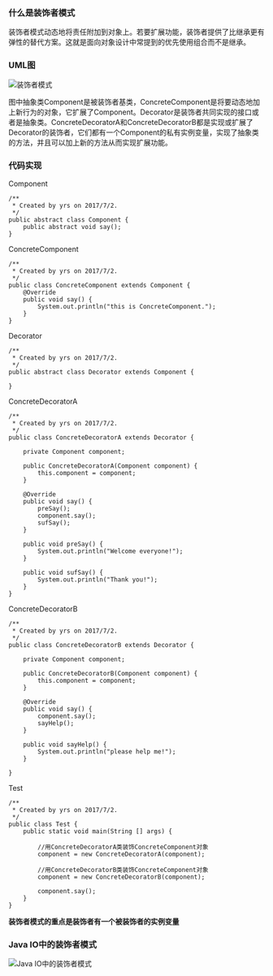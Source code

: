 ### 什么是装饰者模式
装饰者模式动态地将责任附加到对象上。若要扩展功能，装饰者提供了比继承更有弹性的替代方案。这就是面向对象设计中常提到的优先使用组合而不是继承。

### UML图
![装饰者模式](http://img.blog.csdn.net/20170702182255407?watermark/2/text/aHR0cDovL2Jsb2cuY3Nkbi5uZXQvdTAxMDY1NzA5NA==/font/5a6L5L2T/fontsize/400/fill/I0JBQkFCMA==/dissolve/70/gravity/SouthEast)

图中抽象类Component是被装饰者基类，ConcreteComponent是将要动态地加上新行为的对象，它扩展了Component。Decorator是装饰者共同实现的接口或者是抽象类。ConcreteDecoratorA和ConcreteDecoratorB都是实现或扩展了Decorator的装饰者，它们都有一个Component的私有实例变量，实现了抽象类的方法，并且可以加上新的方法从而实现扩展功能。

### 代码实现
Component
```
/**
 * Created by yrs on 2017/7/2.
 */
public abstract class Component {
    public abstract void say();
}
```

ConcreteComponent
```
/**
 * Created by yrs on 2017/7/2.
 */
public class ConcreteComponent extends Component {
    @Override
    public void say() {
        System.out.println("this is ConcreteComponent.");
    }
}
```

Decorator
```
/**
 * Created by yrs on 2017/7/2.
 */
public abstract class Decorator extends Component {

}
```

ConcreteDecoratorA
```
/**
 * Created by yrs on 2017/7/2.
 */
public class ConcreteDecoratorA extends Decorator {

    private Component component;

    public ConcreteDecoratorA(Component component) {
        this.component = component;
    }

    @Override
    public void say() {
        preSay();
        component.say();
        sufSay();
    }

    public void preSay() {
        System.out.println("Welcome everyone!");
    }

    public void sufSay() {
        System.out.println("Thank you!");
    }
}
```

ConcreteDecoratorB
```
/**
 * Created by yrs on 2017/7/2.
 */
public class ConcreteDecoratorB extends Decorator {

    private Component component;

    public ConcreteDecoratorB(Component component) {
        this.component = component;
    }

    @Override
    public void say() {
        component.say();
        sayHelp();
    }

    public void sayHelp() {
        System.out.println("please help me!");
    }

}
```

Test
```
/**
 * Created by yrs on 2017/7/2.
 */
public class Test {
    public static void main(String [] args) {

        //用ConcreteDecoratorA类装饰ConcreteComponent对象
        component = new ConcreteDecoratorA(component); 
        
        //用ConcreteDecoratorB类装饰ConcreteComponent对象
        component = new ConcreteDecoratorB(component);

        component.say();
    }
}
```

**装饰者模式的重点是装饰者有一个被装饰者的实例变量**

### Java IO中的装饰者模式
![Java IO中的装饰者模式](http://img.blog.csdn.net/20170702184006827?watermark/2/text/aHR0cDovL2Jsb2cuY3Nkbi5uZXQvdTAxMDY1NzA5NA==/font/5a6L5L2T/fontsize/400/fill/I0JBQkFCMA==/dissolve/70/gravity/SouthEast)